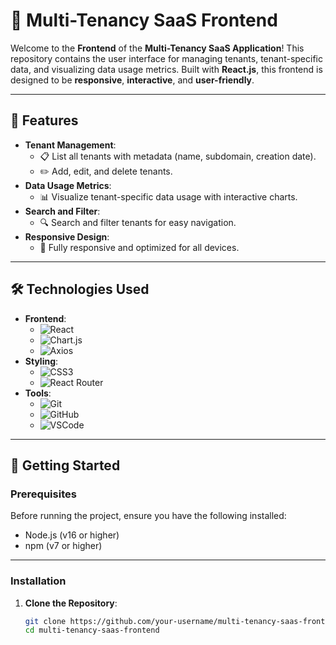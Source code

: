 # 🚀 Multi-Tenancy SaaS Frontend

Welcome to the **Frontend** of the **Multi-Tenancy SaaS Application**! This repository contains the user interface for managing tenants, tenant-specific data, and visualizing data usage metrics. Built with **React.js**, this frontend is designed to be **responsive**, **interactive**, and **user-friendly**.

---

## 🌟 Features

- **Tenant Management**:
  - 📋 List all tenants with metadata (name, subdomain, creation date).
  - ✏️ Add, edit, and delete tenants.
- **Data Usage Metrics**:
  - 📊 Visualize tenant-specific data usage with interactive charts.
- **Search and Filter**:
  - 🔍 Search and filter tenants for easy navigation.
- **Responsive Design**:
  - 📱 Fully responsive and optimized for all devices.

---

## 🛠️ Technologies Used

- **Frontend**:
  - ![React](https://img.shields.io/badge/React-61DAFB?style=for-the-badge&logo=react&logoColor=white)
  - ![Chart.js](https://img.shields.io/badge/Chart.js-FF6384?style=for-the-badge&logo=chart.js&logoColor=white)
  - ![Axios](https://img.shields.io/badge/Axios-5A29E4?style=for-the-badge&logo=axios&logoColor=white)
- **Styling**:
  - ![CSS3](https://img.shields.io/badge/CSS3-1572B6?style=for-the-badge&logo=css3&logoColor=white)
  - ![React Router](https://img.shields.io/badge/React_Router-CA4245?style=for-the-badge&logo=react-router&logoColor=white)
- **Tools**:
  - ![Git](https://img.shields.io/badge/Git-F05032?style=for-the-badge&logo=git&logoColor=white)
  - ![GitHub](https://img.shields.io/badge/GitHub-181717?style=for-the-badge&logo=github&logoColor=white)
  - ![VSCode](https://img.shields.io/badge/VSCode-007ACC?style=for-the-badge&logo=visual-studio-code&logoColor=white)

---

## 🚀 Getting Started

### Prerequisites

Before running the project, ensure you have the following installed:

- Node.js (v16 or higher)
- npm (v7 or higher)

---

### Installation

1. **Clone the Repository**:
   ```bash
   git clone https://github.com/your-username/multi-tenancy-saas-frontend.git
   cd multi-tenancy-saas-frontend